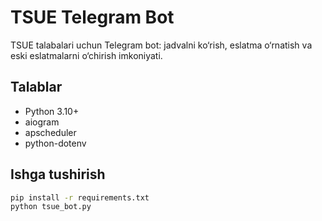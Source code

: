 # TSUE Telegram Bot

TSUE talabalari uchun Telegram bot: jadvalni ko‘rish, eslatma o‘rnatish va eski eslatmalarni o‘chirish imkoniyati.

## Talablar

- Python 3.10+
- aiogram
- apscheduler
- python-dotenv

## Ishga tushirish

```bash
pip install -r requirements.txt
python tsue_bot.py
